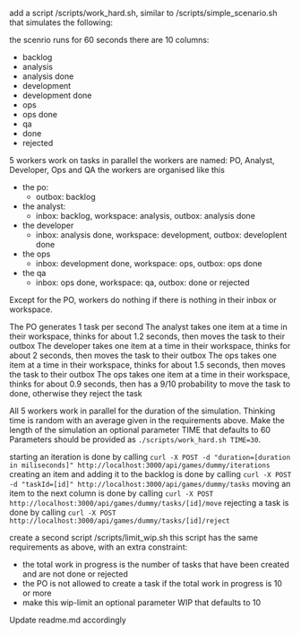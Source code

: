add a script /scripts/work_hard.sh, similar to /scripts/simple_scenario.sh that simulates the following:

the scenrio runs for 60 seconds
there are 10 columns:
- backlog
- analysis
- analysis done
- development
- development done
- ops
- ops done
- qa
- done
- rejected

5 workers work on tasks in parallel
the workers are named: PO, Analyst, Developer, Ops and QA
the workers are organised like this
- the po:
  - outbox: backlog
- the analyst:
  - inbox: backlog, workspace: analysis, outbox: analysis done
- the developer
  - inbox: analysis done, workspace: development, outbox: developlent done
- the ops
  - inbox: development done, workspace: ops, outbox: ops done
- the qa
  - inbox: ops done, workspace: qa, outbox: done or rejected

Except for the PO, workers do nothing if there is nothing in their inbox or workspace.

The PO generates 1 task per second
The analyst takes one item at a time in their workspace, thinks for about 1.2 seconds, then moves the task to their outbox
The developer takes one item at a time in their workspace, thinks for about 2 seconds, then moves the task to their outbox
The ops takes one item at a time in their workspace, thinks for about 1.5 seconds, then moves the task to their outbox
The ops takes one item at a time in their workspace, thinks for about 0.9 seconds, then has a 9/10 probability to move the task to done, otherwise they reject the task

All 5 workers work in parallel for the duration of the simulation. Thinking time is random with an average given in the requirements above.
Make the length of the simulation an optional parameter TIME that defaults to 60
Parameters should be provided as `./scripts/work_hard.sh TIME=30`.

starting an iteration is done by calling `curl -X POST -d "duration=[duration in miliseconds]" http://localhost:3000/api/games/dummy/iterations`
creating an item and adding it to the backlog is done by calling `curl -X POST -d "taskId=[id]" http://localhost:3000/api/games/dummy/tasks`
moving an item to the next column is done by calling `curl -X POST http://localhost:3000/api/games/dummy/tasks/[id]/move`
rejecting a task is done by calling `curl -X POST http://localhost:3000/api/games/dummy/tasks/[id]/reject`

create a second script /scripts/limit_wip.sh
this script has the same requirements as above, with an extra constraint:
- the total work in progress is the number of tasks that have been created and are not done or rejected
- the PO is not allowed to create a task if the total work in progress is 10 or more
- make this wip-limit an optional parameter WIP that defaults to 10

Update readme.md accordingly
